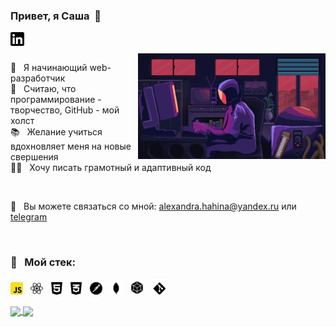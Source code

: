 ### Привет, я Саша&nbsp; 🐹

<a href="https://www.linkedin.com/in/alexandra-hahina-4581931a3/" target='_blank'>
  <img align="left" alt="LinkedIn" width="22px" src="./assets/linkedin.svg" />
</a>

<br />
<br />

<img align="right" width="300px" src="https://github.com/Dhatura/Dhatura/blob/main/assets/coding.gif">

🐣&nbsp;&nbsp;&nbsp;Я начинающий web-разработчик<br />
🎨&nbsp;&nbsp;&nbsp;Считаю, что программирование - творчество, GitHub - мой холст<br />
📚&nbsp;&nbsp;&nbsp;Желание учиться вдохновляет меня на новые свершения<br />
👩‍💻&nbsp;&nbsp;&nbsp;Хочу писать грамотный и адаптивный код<br />

<br />

💌&nbsp;&nbsp;&nbsp;Вы можете связаться со мной: alexandra.hahina@yandex.ru или <a href="https://t.me/datura969" target='_blank'>telegram</a><br />

 <br />

  ### 🦾&nbsp;&nbsp;&nbsp;Мой стек:

<p>
  <img height="20" src="./assets/js.svg">&nbsp;&nbsp;
  <img height="20" src="./assets/react.svg" />&nbsp;&nbsp;
  <img height="20" src="./assets/html.svg" />&nbsp;&nbsp;
  <img height="20" src="./assets/css.svg" />&nbsp;&nbsp;
  <img height="20" src="./assets/postman.svg" />&nbsp;&nbsp;
  <img height="20" src="./assets/mongodb.svg" />&nbsp;&nbsp;
  <img height="23" src="./assets/webpack.svg" />&nbsp;&nbsp;
  <img height="25" src="./assets/git.svg" />&nbsp;&nbsp;
</p>

<a href="https://github.com/dhatura">
  <img width="300px" align="center" src="https://github-readme-stats.vercel.app/api/top-langs/?username=dhatura&layout=compact&count_private=true&&hide_border=true&bg_color=50,fbc8d4,9795f0&title_color=fff&text_color=fff&icon_color=fff" />
</a>
<a href="https://github.com/dhatura">
  <img width="400px" align="center" src="https://github-readme-stats.vercel.app/api?username=dhatura&count_private=true&show_icons=true&hide_border=true&bg_color=50,667eea,764ba2&title_color=fff&text_color=fff&icon_color=f2f2f2&hide=issues" />
</a>